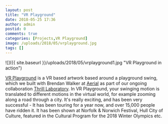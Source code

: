 ```yaml
---
layout: post
title: "VR Playground"
date: 2018-05-25 17:36
author: admin
postid: 0
comments: true
categories: [Projects,VR Playground]
image: /uploads/2018/05/vrplayground.jpg
tags: []
---
```

![]({{ site.baseurl }}/uploads/2018/05/vrplayground1.jpg "VR Playground in action")

[VR Playground](http://thrilllaboratory.com/vrplayground) is a VR based artwork based around a playground swing, which we built with Brendan Walker at [Aerial](http://www.aerial.fm) as part of our ongoing collaboration [Thrill Laboratory](http://thrilllaboratory.com/vrplayground). In VR Playground, your swinging motion is translated to different motions in the virtual world, for example zooming along a road through a city. It's really exciting, and has been very successful - It has been touring for a year now, and over 15,000 people have ridden it. It has been shown at Norfolk & Norwich Festival, Hull City of Culture, featured in the Cultural Program for the 2018 Winter Olympics etc.